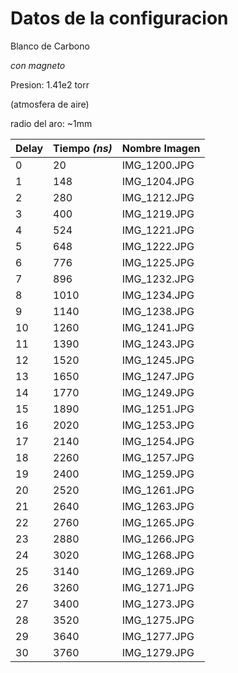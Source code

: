 # Datos de la configuracion

Blanco de Carbono

*con magneto*

Presion: 1.41e2 torr

(atmosfera de aire)

radio del aro: ~1mm

| Delay | Tiempo _(ns)_ | Nombre Imagen |
| --- | --- | --- |
| 0 | 20 | IMG_1200.JPG |
| 1 | 148 | IMG_1204.JPG |
| 2 | 280 | IMG_1212.JPG |
| 3 | 400 | IMG_1219.JPG |
| 4 | 524 | IMG_1221.JPG |
| 5 | 648 | IMG_1222.JPG |
| 6 | 776 | IMG_1225.JPG |
| 7 | 896 | IMG_1232.JPG |
| 8 | 1010 | IMG_1234.JPG |
| 9 | 1140 | IMG_1238.JPG |
| 10 | 1260 | IMG_1241.JPG |
| 11 | 1390 | IMG_1243.JPG |
| 12 | 1520 | IMG_1245.JPG |
| 13 | 1650 | IMG_1247.JPG |
| 14 | 1770 | IMG_1249.JPG |
| 15 | 1890 | IMG_1251.JPG |
| 16 | 2020 | IMG_1253.JPG |
| 17 | 2140 | IMG_1254.JPG |
| 18 | 2260 | IMG_1257.JPG |
| 19 | 2400 | IMG_1259.JPG |
| 20 | 2520 | IMG_1261.JPG |
| 21 | 2640 | IMG_1263.JPG |
| 22 | 2760 | IMG_1265.JPG |
| 23 | 2880 | IMG_1266.JPG |
| 24 | 3020 | IMG_1268.JPG |
| 25 | 3140 | IMG_1269.JPG |
| 26 | 3260 | IMG_1271.JPG |
| 27 | 3400 | IMG_1273.JPG |
| 28 | 3520 | IMG_1275.JPG |
| 29 | 3640 | IMG_1277.JPG |
| 30 | 3760 | IMG_1279.JPG |

